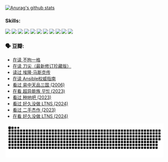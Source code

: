 
[![Anurag's github stats](https://github-readme-stats.vercel.app/api?username=w940853815)](https://github.com/anuraghazra/github-readme-stats)

### Skills:

<code><img height="32" src="https://cdn.jsdelivr.net/npm/simple-icons@v5/icons/python.svg"></code>
<code><img height="32" src="https://cdn.jsdelivr.net/npm/simple-icons@v5/icons/javascript.svg"></code>
<code><img height="32" src="https://cdn.jsdelivr.net/npm/simple-icons@v5/icons/django.svg"></code>
<code><img height="32" src="https://cdn.jsdelivr.net/npm/simple-icons@v5/icons/flask.svg"></code>
<code><img height="32" src="https://cdn.jsdelivr.net/npm/simple-icons@v5/icons/vuetify.svg"></code>
<code><img height="32" src="https://cdn.jsdelivr.net/npm/simple-icons@v5/icons/git.svg"></code>
<code><img height="32" src="https://cdn.jsdelivr.net/npm/simple-icons@v5/icons/docker.svg"></code>
<code><img height="32" src="https://cdn.jsdelivr.net/npm/simple-icons@v5/icons/postgresql.svg"></code>
<code><img height="32" src="https://cdn.jsdelivr.net/npm/simple-icons@v5/icons/elasticsearch.svg"></code>
<code><img height="32" src="https://cdn.jsdelivr.net/npm/simple-icons@v5/icons/macos.svg"></code>
<code><img height="32" src="https://cdn.jsdelivr.net/npm/simple-icons@v5/icons/linux.svg"></code>

### 🗣 豆瓣:

<!-- DOUBAN-ACTIVITIES:START -->
- [在读 不拘一格](https://www.douban.com/people/136069238/status/4541712161/?_i=10065495)
- [在读 刀尖（最新修订珍藏版）](https://www.douban.com/people/136069238/status/4541711339/?_i=10065495)
- [读过 埃隆·马斯克传](https://www.douban.com/people/136069238/status/4541710351/?_i=10065495)
- [在读 Ansible权威指南](https://www.douban.com/people/136069238/status/4539151450/?_i=10065495)
- [看过 易中天品三国‎ (2006)](https://www.douban.com/people/136069238/status/4529910812/?_i=10065495)
- [在看 超异能族 무빙‎ (2023)](https://www.douban.com/people/136069238/status/4527291077/?_i=10065495)
- [看过 种地吧‎ (2023)](https://www.douban.com/people/136069238/status/4527289637/?_i=10065495)
- [看过 好久没做 LTNS‎ (2024)](https://www.douban.com/people/136069238/status/4527289515/?_i=10065495)
- [看过 二手杰作‎ (2023)](https://www.douban.com/people/136069238/status/4522502716/?_i=10065495)
- [在看 好久没做 LTNS‎ (2024)](https://www.douban.com/people/136069238/status/4521969883/?_i=10065495)
<!-- DOUBAN-ACTIVITIES:END -->


![Snake animation](https://raw.githubusercontent.com/w940853815/w940853815/output/github-contribution-grid-snake.svg)

<!--
**w940853815/w940853815** is a ✨ _special_ ✨ repository because its `README.md` (this file) appears on your GitHub profile.

Here are some ideas to get you started:

- 🔭 I’m currently working on ...
- 🌱 I’m currently learning ...
- 👯 I’m looking to collaborate on ...
- 🤔 I’m looking for help with ...
- 💬 Ask me about ...
- 📫 How to reach me: ...
- 😄 Pronouns: ...
- ⚡ Fun fact: ...
-->
